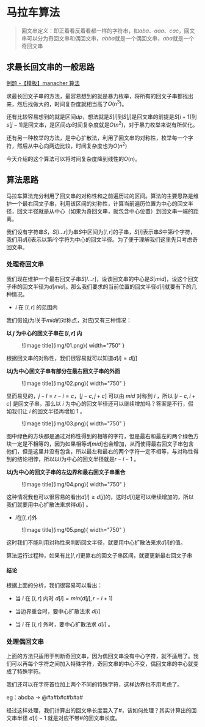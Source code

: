 
# 马拉车算法

> 回文串定义：即正着看反着看都一样的字符串，如$aba、aaa、cac$，回文串可以分为奇回文串和偶回文串，$abba$就是一个偶回文串，$aba$就是一个奇回文串

## **求最长回文串的一般思路**

[例题 -【模板】manacher 算法](https://www.luogu.com.cn/problem/P3805)

求最长回文子串的方法，最容易想到的就是暴力枚举，将所有的回文子串都找出来，然后找做大的，时间复杂度就相当高了$O(n^3)$。

还有比较容易想到的就是区间$dp$，想法就是$S[i]$到$S[j]$是回文串的前提是$S[i+1]$到$s[j-1]$是回文串，是区间$dp$时间复杂度就是$O(n^2)$，对于暴力枚举来说有所优化。

还有另一种枚举的方法，是中心扩散法，利用了回文串的对称性，枚举每一个字符，然后从中心向两边比较，时间复杂度也为$O(n^2)$

今天介绍的这个算法可以将时间复杂度降到线性的$O(n)$。

## **算法思路**

马拉车算法充分利用了回文串的对称性和之前遍历过的区间。算法的主要思路是维护一个最右回文子串，利用该区间的对称性，计算当前遍历位置为中心的回文半径，回文半径就是从中心（如果为奇回文串，就包含中心位置）到回文串一端的距离。

我们设有字符串$S$，$S[l\dots r]$为串$S$中区间为$[l,r]$的子串，$S[i]$表示串$S$中第$i$个字符，我们用$d[i]$表示以第$i$个字符为中心的回文半径。为了便于理解我们这里先只考虑奇回文串。

### **处理奇回文串**

我们现在维护一个最右回文子串$S[l\dots r]$，设该回文串的中心是$S[mid]$，设这个回文子串的回文半径为$d[mid]$。那么我们要求的当前位置的回文半径$d[i]$就要有下的几种情况。


- $i$ 在 $[l,r]$ 的范围内

我们假设$j$为$i$关于$mid$的对称点，对应$j$又有三种情况：

**以 $j$ 为中心的回文子串在 $[l,r]$ 内**

<figure markdown="span">
  ![Image title](img/01.png){ width="750" }
</figure>

<!-- <div align=center><img src="img/01.png"width="750"> </div> -->



根据回文串的对称性，我们很容易就可以知道$d[i]=d[j]$

**以$j$为中心回文子串有部分在最右回文子串的外面**


<figure markdown="span">
  ![Image title](img/02.png){ width="750" }
</figure>
<!-- <div align=center><img src="img/02.png"width="750"></div> -->

显而易见的，$j-l=r-i=c$，$[j-c,j+c]$ 可以由 $mid$ 对称到 $i$ ，所以 $[i-c,i+c]$ 是回文子串，那么以 $i$ 为中心的回文半径还可以继续增加吗？答案是不行，假如我们让 $i$ 的回文半径再增加 $1$ 。

<figure markdown="span">
  ![Image title](img/03.png){ width="750" }
</figure>

<!-- <div align=center><img src="img/03.png"width="750"></div> -->

图中绿色的方块都是通过对称性得到的相等的字符，但是最右和最左的两个绿色方块一定是不相等的，因为如果相等$d[mid]$也会增加，从而使得最右回文子串包含他们，但是这里并没有包含，所以最左和最右的两个字符一定不相等，与对称性得到的结论相悖，所以以$i$为中心的回文半径就是$r-i-1$ 。

**以$j$为中心的回文子串的左边界和最右回文子串重合**

<figure markdown="span">
  ![Image title](img/04.png){ width="750" }
</figure>
<!-- <div align=center><img src="img/04.png"width="750"></div> -->

这种情况我也可以很容易的看出$d[i]\ge d[j]$的，这时$d[i]$是可以继续增加的，所以我们就要用中心扩散法来求得$d[i]$ 。

- $i$在$[l,r]$外

<figure markdown="span">
  ![Image title](img/05.png){ width="750" }
</figure>
<!-- <div align=center><img src="img/05.png"width="750"></div> -->

这时我们不能利用对称性来判断回文半径，就要用中心扩散法来求$d[i]$的值。

算法运行过程种，如果有比$[l,r]$更靠右的回文子串区间，就要更新最右回文子串

#### **结论**

根据上面的分析，我们很容易可以看出：

- 当 $i$ 在 $[l,r]$ 内时 $d[i]=min(d[j],r-i+1)$ 

- 当边界重合时，要中心扩散法求 $d[i]$ 

- 当 $i$ 在 $[l,r]$ 外时，要中心扩散法求 $d[i]$ 。

### **处理偶回文串**

上面的方法只适用于判断奇回文串，因为偶回文串没有中心字符，就不适用了。我们可以再每个字符之间加入特殊字符，奇回文串的中心不变，偶回文串的中心就变成了特殊字符。

我们还可以在字符首位加上两个不同的特殊字符，这样边界也不用考虑了。<br>

eg：abcba -> @#a#b#c#b#a#

经过这样处理，我们计算出的回文串长度混入了#，该如何处理？其实计算出的回文串半径 $d[i]-1$ 就是对应不带#的回文串长度。




